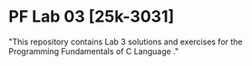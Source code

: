 # PF Lab 03 [25k-3031]
"This repository contains Lab 3 solutions and exercises for the Programming Fundamentals of  C Language ."
